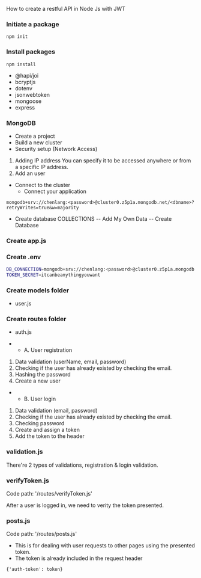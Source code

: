 How to create a restful API in Node Js with JWT

### Initiate a package
```shell
npm init 
```
### Install packages 
```shell
npm install 
```
- @hapi/joi
- bcryptjs
- dotenv
- jsonwebtoken
- mongoose 
- express 

### MongoDB 
- Create a project 
- Build a new cluster 
- Security setup (Network Access)
1. Adding IP address 
You can specify it to be accessed anywhere or from a specific IP address. 
2. Add an user 
- Connect to the cluster
    * Connect your application 

```script
mongodb+srv://chenlang:<password>@cluster0.z5p1a.mongodb.net/<dbname>?retryWrites=true&w=majority
```
- Create database 
COLLECTIONS -- Add My Own Data -- Create Database 


### Create app.js 

### Create .env 
```bash
DB_CONNECTION=mongodb+srv://chenlang:<password>@cluster0.z5p1a.mongodb.net/<dbname>?retryWrites=true&w=majority
TOKEN_SECRET=itcanbeanythingyouwant
```

### Create models folder
- user.js 

### Create routes folder 
- auth.js 

- * A. User registration 
1. Data validation (userName, email, password)
2. Checking if the user has already existed by checking the email.
3. Hashing the password
4. Create a new user 

- * B. User login 
1. Data validation (email, password)
2. Checking if the user has already existed by checking the email.
3. Checking password 
4. Create and assign a token 
5. Add the token to the header 

### validation.js 
There're 2 types of validations, registration & login validation. 

### verifyToken.js 
Code path: '/routes/verifyToken.js'

After a user is logged in, we need to verity the token presented.

### posts.js
Code path: '/routes/posts.js'
- This is for dealing with user requests to other pages using the presented token.
- The token is already included in the request header 
```script
{'auth-token': token}
```









